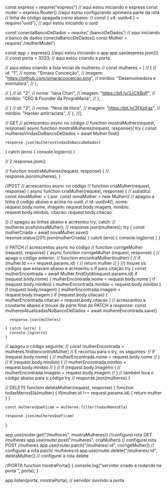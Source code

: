 const express = require("express") // aqui estou iniciando o express
const router = express.Router() //aqui estou configurando aprimeira parte da rota
// linha de código apagada como abaixo:
// const { v4: uuidv4 } = require("uuid"); // aqui estou iniciando o uuid

const conectaBancoDeDados = require('./bancoDeDados') // aqui iniciando o banco de dados
conectaBancoDeDados()
const Mulher = require('./mulherModel')

const app = express() //aqui estou iniciando o app
app.use(express.json()) //
const porta = 3333; // aqui estou criando a porta

// aqui estou criando a lista inicial de mulheres
// const mulheres = [
//  {
//    id: "1",
//   nome: "Simara Conceição",
//    imagem: "https://github.com/simaraconceicao.png",
//   minibio: "Desenvolvedora e instrtutora",
// },

//  { 
//    id: "2",
//    nome: "Iana Chan",
//    imagem: "https://bit.ly/3JCXBqP",
//   minibio: "CEO & Founder da PrograMaria",
//  },

//  {
//    id: "3",
//    nome: "Nina da Hora",
//    imagem: "https://bit.ly/3FKpFaz",
//   minibio: "Hacker antirracista",
//  },
//]; 


// GET
// acrescentou async no código
// function mostraMulher(request, response)
async function mostraMulheres(request, response){
  try {
    const mulheresVindasDoBancoDeDados = await Mulher.find()

    response.json(mulheresVindasDoBancoDeDados)
  } catch (erro) {
      console.log(erro)
  }

  // 2 response.json() 

// function mostraMulheres(request, response) {
//  response.json(mulheres);
}

//POST 
// acrescentou async no código
// function criaMulher(request, response) { 
  async function criaMulher(request, response) {
 // substitui: const novaMulher = { por:
    const novaMulher = new Mulher({
    // apagou a linha d codigo abaixo e acima no uuid:
    // id: uuidv4(),
    nome: request.body.nome,
    imagem: request.body.imagem,
    minibio: request.body.minibio,
    citacao: request.body.citacao  

  })
// apagou as linhas abaixo e acresntou try; catch:
//  mulheres.push(novaMulher);
//  response.json(mulheres);
  try {
    const mulherCriada = await novaMulher.save()
    resonse.status(201).json(mulherCriada)
  } catch (erro) {
    console.log(erro)
  }
}

// PATCH
// acrescentou async no código
// function corrigeMulher (request, response) {
  async function corrigeMulher (request, response) {
      // apaga o código anterior:
  // function encontraMulher(mulher) {
  //  if (mulher.id === request.params.id) {
  //    return mulher
  //  }
  //} trouxe os códigos que estavam abaixo e acresentu o if para citação
    try {
      const mulherEncontrada = await Mulher.findOyId(request.params.id)
      if (request.body.nome) {
        mulherEncontrada.nome = request.body.nome
      }
      if (request.body.minibio) {
        mulherEncontrada.minibio = request.body.minibio
      }
      if (request.body.imagem) {
        mulherEncontrada.imagem = request.body.imagem
      } 
      if (request.body.citacao) {
        mulherEncontrada.citacao = request.body.citacao
      } 
      // acrescentou a constante abaixo e trouxe da parte final do PATCH a response:
      const mulheresAtualizadasNoBancoDeDados = await mulhereEncontrada.save()

      response.json(mulheres)

    } catch (erro) {
      console.log(erro)
    }
// apagou o código seguinte:
//  const mulherEncontrada = mulheres.find(encontraMulher)
// E recortou para o try, os seguintes:
// if (request.body.nome) {
//    mulherEncontrada.nome = request.body.nome
//  }
//  if (request.body.minibio) {
//    mulherEncontrada.minibio = request.body.minibio
//  }
//  if (request.body.imagem) {
//    mulherEncontrada.imagem = request.body.imagem
//  } 
// também leva o código abaixo para o código try
// response.json(mulheres)
}

// DELETE
  function deletaMulher(request, response) {
    function todasMenosEla(mulher) {
      if(mulher.id !== request.params.id) {
        return mulher
      }
    }

    const mulheresQueFicam = mulheres.filter(todasMenosEla)

    response.json(mulheresQueFicam)
  }




app.use(router.get("/mulheres", mostraMulheres)) //configurei rota GET /mulheres
app.use(router.post("/mulheres", criaMulher)) // configurei rota POST /mulheres
app.use(router.patch("/mulheres/:id", corrigeMulher)) // configurei a rota patch/ mulheres:id
app.use(router.delete("/mulheres/:id", deletaMulher)) // configurei a rota delete

//PORTA
function mostraPorta() {
  console.log("servidor criado e rodando na porta ", porta);
}

app.listen(porta, mostraPorta); // servidor ouvindo a porta
